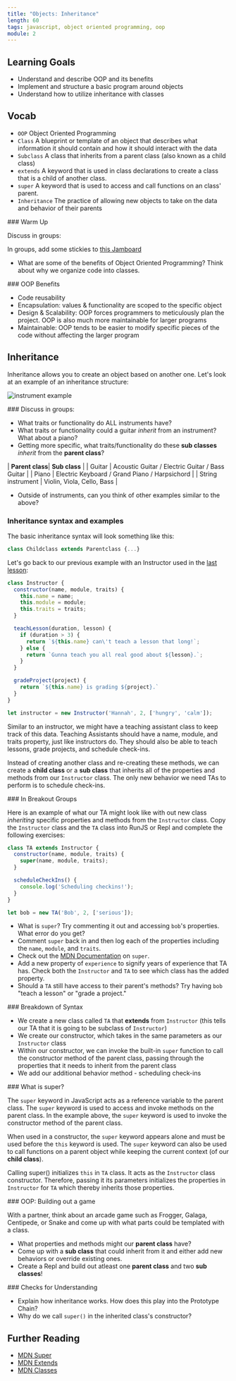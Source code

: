 ```yaml
---
title: "Objects: Inheritance"
length: 60
tags: javascript, object oriented programming, oop
module: 2
---
```


## Learning Goals

* Understand and describe OOP and its benefits
* Implement and structure a basic program around objects
* Understand how to utilize inheritance with classes

## Vocab

- `OOP` Object Oriented Programming
- `Class` A blueprint or template of an object that describes what information it should contain and how it should interact with the data
- `Subclass` A class that inherits from a parent class (also known as a child class)
- `extends` A keyword that is used in class declarations to create a class that is a child of another class.
- `super` A keyword that is used to access and call functions on an class' parent.
- `Inheritance` The practice of allowing new objects to take on the data and behavior of their parents

<section class="call-to-action">
### Warm Up

Discuss in groups:

In groups, add some stickies to [this Jamboard](https://jamboard.google.com/d/1IxfF8lH5n4rWk-o40ahxb7x3gotGXlo1LkrFkDUMxBs/viewer?f=0)

- What are some of the benefits of Object Oriented Programming? Think about why we organize code into classes.
</section>

<section class="answer">
### OOP Benefits

  * Code reusability
  * Encapsulation: values & functionality are scoped to the specific object
  * Design & Scalability: OOP forces programmers to meticulously plan the project. OOP is also much more maintainable for larger programs
  * Maintainable: OOP tends to be easier to modify specific pieces of the code without affecting the larger program
</section>

## Inheritance

Inheritance allows you to create an object based on another one. Let's look at an example of an inheritance structure:

![instrument example](https://koenig-media.raywenderlich.com/uploads/2017/05/ObjectOrientedProgramming-graph-2.png)

<section class="call-to-action">
### Discuss in groups:

- What traits or functionality do ALL instruments have?
- What traits or functionality could a guitar *inherit* from an instrument? What about a piano?
- Getting more specific, what traits/functionality do these **sub classes** *inherit* from the **parent class**?

| **Parent class**| **Sub class** |
| Guitar | Acoustic Guitar / Electric Guitar / Bass Guitar |
| Piano | Electric Keyboard / Grand Piano / Harpsichord |
| String instrument | Violin, Viola, Cello, Bass |

- Outside of instruments, can you think of other examples similar to the above?
</section>

### Inheritance syntax and examples

The basic inheritance syntax will look something like this:

```js
class Childclass extends Parentclass {...}
```

Let's go back to our previous example with an Instructor used in the [last lesson](https://frontend.turing.edu/lessons/module-2/oop-2-objects-and-prototype-chain.html):

```js
class Instructor {
  constructor(name, module, traits) {
    this.name = name;
    this.module = module;
    this.traits = traits;
  }

  teachLesson(duration, lesson) {
    if (duration > 3) {
      return `${this.name} can\'t teach a lesson that long!`;
    } else {
      return `Gunna teach you all real good about ${lesson}.`;
    }
  }

  gradeProject(project) {
    return `${this.name} is grading ${project}.`
  }
}

let instructor = new Instructor('Hannah', 2, ['hungry', 'calm']);
```

Similar to an instructor, we might have a teaching assistant class to keep track of this data. Teaching Assistants should have a name, module, and traits property, just like instructors do. They should also be able to teach lessons, grade projects, and schedule check-ins.

Instead of creating another class and re-creating these methods, we can create a **child class** or a **sub class** that inherits all of the properties and methods from our `Instructor` class. The only new behavior we need TAs to perform is to schedule check-ins.

<section class="call-to-action">
### In Breakout Groups

Here is an example of what our TA might look like with out new class *inheriting* specific properties and methods from the `Instructor` class.  Copy the `Instructor` class and the `TA` class into RunJS or Repl and complete the following exercises:

```js
class TA extends Instructor {
  constructor(name, module, traits) {
    super(name, module, traits);
  }

  scheduleCheckIns() {
    console.log('Scheduling checkins!');
  }
}

let bob = new TA('Bob', 2, ['serious']);
```

- What is `super`?  Try commenting it out and accessing `bob`'s properties.  What error do you get?
- Comment `super` back in and then log each of the properties including the `name`, `module`, and `traits`.
-  Check out the [MDN Documentation](https://developer.mozilla.org/en-US/docs/Web/JavaScript/Reference/Operators/super) on `super`.
- Add a new property of `experience` to signify years of experience that TA has.  Check both the `Instructor` and `TA` to see which class has the added property.
- Should a `TA` still have access to their parent's methods?  Try having `bob` "teach a lesson" or "grade a project."
</section>

<section class="answer">
### Breakdown of Syntax  

* We create a new class called `TA` that **extends** from `Instructor` (this tells our TA that it is going to be subclass of `Instructor`)
* We create our constructor, which takes in the same parameters as our `Instructor` class
* Within our constructor, we can invoke the built-in `super` function to call the constructor method of the parent class, passing through the properties that it needs to inherit from the parent class
* We add our additional behavior method - scheduling check-ins
</section>

<section class="note">
### What is super?  

The `super` keyword in JavaScript acts as a reference variable to the parent class.
The `super` keyword is used to access and invoke methods on the parent class. In the example above, the `super` keyword is used to invoke the constructor method of the parent class.

When used in a constructor, the `super` keyword appears alone and must be used before the `this` keyword is used. The `super` keyword can also be used to call functions on a parent object while keeping the current context (of our **child class**).

Calling super() initializes `this` in `TA` class. It acts as the `Instructor` class constructor. Therefore, passing it its parameters initializes the properties in `Instructor` for `TA` which thereby inherits those properties.


</section>

<section class="call-to-action">
### OOP: Building out a game

With a partner, think about an arcade game such as Frogger, Galaga, Centipede, or Snake and come up with what parts could be templated with a class.

- What properties and methods might our **parent class** have?
- Come up with a **sub class** that could inherit from it and either add new behaviors or override existing ones.
- Create a Repl and build out atleast one **parent class** and two **sub classes**!
</section>

<section class="checks-for-understanding">
### Checks for Understanding

* Explain how inheritance works. How does this play into the Prototype Chain?
* Why do we call `super()` in the inherited class's constructor?
</section>

## Further Reading

* [MDN Super](https://developer.mozilla.org/en-US/docs/Web/JavaScript/Reference/Operators/super)
* [MDN Extends](https://developer.mozilla.org/en-US/docs/Web/JavaScript/Reference/Classes/extends)
* [MDN Classes](https://developer.mozilla.org/en-US/docs/Web/JavaScript/Reference/Classes)
